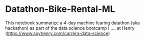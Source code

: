# Datathon-Bike-Rental-ML
This notebook summarize a 4-day machine learing datathon (aka hackathon) as part of the data science bootcamp I .... at Henry (https://www.soyhenry.com/carrera-data-science)
